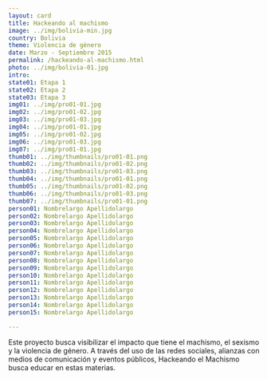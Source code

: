 ```yaml
---
layout: card
title: Hackeando al machismo
image: ../img/bolivia-min.jpg
country: Bolivia
theme: Violencia de género
date: Marzo - Septiembre 2015
permalink: /hackeando-al-machismo.html
photo: ../img/bolivia-01.jpg
intro: 
state01: Etapa 1
state02: Etapa 2
state03: Etapa 3
img01: ../img/pro01-01.jpg
img02: ../img/pro01-02.jpg
img03: ../img/pro01-03.jpg
img04: ../img/pro01-01.jpg
img05: ../img/pro01-02.jpg
img06: ../img/pro01-03.jpg
img07: ../img/pro01-01.jpg
thumb01: ../img/thumbnails/pro01-01.png
thumb02: ../img/thumbnails/pro01-02.png
thumb03: ../img/thumbnails/pro01-03.png
thumb04: ../img/thumbnails/pro01-01.png
thumb05: ../img/thumbnails/pro01-02.png
thumb06: ../img/thumbnails/pro01-03.png
thumb07: ../img/thumbnails/pro01-01.png
person01: Nombrelargo Apellidolargo
person02: Nombrelargo Apellidolargo
person03: Nombrelargo Apellidolargo
person04: Nombrelargo Apellidolargo
person05: Nombrelargo Apellidolargo
person06: Nombrelargo Apellidolargo
person07: Nombrelargo Apellidolargo
person08: Nombrelargo Apellidolargo
person09: Nombrelargo Apellidolargo
person10: Nombrelargo Apellidolargo
person11: Nombrelargo Apellidolargo
person12: Nombrelargo Apellidolargo
person13: Nombrelargo Apellidolargo
person14: Nombrelargo Apellidolargo
person15: Nombrelargo Apellidolargo

---
```


Este proyecto busca visibilizar el impacto que tiene el machismo, el sexismo y la violencia de género. A través del uso de las redes sociales, alianzas con medios de comunicación y eventos públicos, Hackeando el Machismo busca educar en estas materias. 